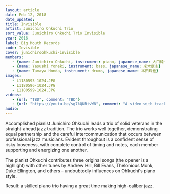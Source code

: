 ```yaml
---
layout: article
date: Feb 12, 2018
date_updated:
title: Invisible
artist: Junichiro Ohkuchi Trio
sort_value: Junichiro Ohkuchi Trio Invisible
year: 2016
label: Big Mouth Records
code: Invisible
cover: junichiroohkuchi-invisible
members: 
   - {name: Junichiro Ohkuchi, instrument: piano, japanese_name: 大口純一郎, url: "https://pianistjohkuchi.blogspot.com"}
   - {name: Yasushi Yoneki, instrument: bass, japanese_name: 米木康志}
   - {name: Tamaya Honda, instrument: drums, japanese_name: 本田珠也}
images:
   - L1180595-1024.JPG
   - L1180596-1024.JPG
   - L1180599-1024.JPG
videos: 
   - {url: "TBD", comment: "TBD"}
   - {url: "https://youtu.be/sg7kQKRivW8", comment: "A video with track five from this album"}
audio:
---
```

Accomplished pianist Junichiro Ohkuchi leads a trio of solid veterans in the straight-ahead jazz tradition. The trio works well together, demonstrating equal partnership and the careful intercommunication that occurs between professional jazz musicians. Evident throughout is a confident sense of risky looseness, with complete control of timing and notes, each member supporting and energizing one another.

The pianist Ohkuchi contributes three original songs (the opener is a highlight) with other tunes by Andrew Hill, Bill Evans, Thelonious Monk, Duke Ellington, and others – undoubtedly influences on Ohkuchi's piano style.

Result: a skilled piano trio having a great time making high-caliber jazz.